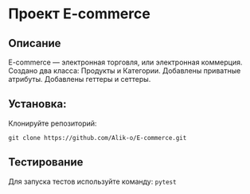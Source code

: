 # Проект E-commerce

## Описание

E-commerce — электронная торговля, или электронная коммерция.  
Создано два класса: Продукты и Категории. Добавлены приватные атрибуты. Добавлены геттеры и сеттеры.

## Установка:

Клонируйте репозиторий:
```
git clone https://github.com/Alik-o/E-commerce.git
```
## Тестирование

Для запуска тестов используйте команду:
`pytest`